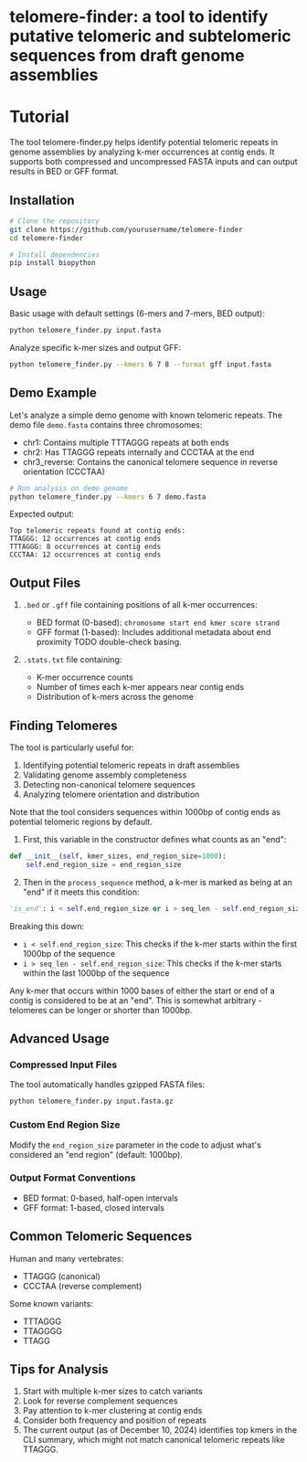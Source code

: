 # telomere-finder: a tool to identify putative telomeric and subtelomeric sequences from draft genome assemblies

# Tutorial

The tool telomere-finder.py helps identify potential telomeric repeats in genome assemblies by analyzing k-mer occurrences at contig ends. It supports both compressed and uncompressed FASTA inputs and can output results in BED or GFF format.

## Installation

```bash
# Clone the repository
git clone https://github.com/yourusername/telomere-finder
cd telomere-finder

# Install dependencies
pip install biopython
```

## Usage

Basic usage with default settings (6-mers and 7-mers, BED output):

```bash
python telomere_finder.py input.fasta
```

Analyze specific k-mer sizes and output GFF:

```bash
python telomere_finder.py --kmers 6 7 8 --format gff input.fasta
```

## Demo Example

Let's analyze a simple demo genome with known telomeric repeats. The demo file `demo.fasta` contains three chromosomes:
- chr1: Contains multiple TTTAGGG repeats at both ends
- chr2: Has TTAGGG repeats internally and CCCTAA at the end
- chr3_reverse: Contains the canonical telomere sequence in reverse orientation (CCCTAA)

```bash
# Run analysis on demo genome
python telomere_finder.py --kmers 6 7 demo.fasta
```

Expected output:
```
Top telomeric repeats found at contig ends:
TTAGGG: 12 occurrences at contig ends
TTTAGGG: 8 occurrences at contig ends
CCCTAA: 12 occurrences at contig ends
```

## Output Files

1. `.bed` or `.gff` file containing positions of all k-mer occurrences:
   - BED format (0-based): `chromosome start end kmer score strand`
   - GFF format (1-based): Includes additional metadata about end proximity TODO double-check basing.

2. `.stats.txt` file containing:
   - K-mer occurrence counts
   - Number of times each k-mer appears near contig ends
   - Distribution of k-mers across the genome

## Finding Telomeres

The tool is particularly useful for:
1. Identifying potential telomeric repeats in draft assemblies
2. Validating genome assembly completeness
3. Detecting non-canonical telomere sequences
4. Analyzing telomere orientation and distribution

Note that the tool considers sequences within 1000bp of contig ends as potential telomeric regions by default.

1. First, this variable in the constructor defines what counts as an "end":
```python
def __init__(self, kmer_sizes, end_region_size=1000):
    self.end_region_size = end_region_size
```

2. Then in the `process_sequence` method, a k-mer is marked as being at an "end" if it meets this condition:
```python
'is_end': i < self.end_region_size or i > seq_len - self.end_region_size
```

Breaking this down:
- `i < self.end_region_size`: This checks if the k-mer starts within the first 1000bp of the sequence
- `i > seq_len - self.end_region_size`: This checks if the k-mer starts within the last 1000bp of the sequence

Any k-mer that occurs within 1000 bases of either the start or end of a contig is considered to be at an "end". This is somewhat arbitrary - telomeres can be longer or shorter than 1000bp.

## Advanced Usage

### Compressed Input Files

The tool automatically handles gzipped FASTA files:

```bash
python telomere_finder.py input.fasta.gz
```

### Custom End Region Size

Modify the `end_region_size` parameter in the code to adjust what's considered an "end region" (default: 1000bp).

### Output Format Conventions

- BED format: 0-based, half-open intervals
- GFF format: 1-based, closed intervals

## Common Telomeric Sequences

Human and many vertebrates:
- TTAGGG (canonical)
- CCCTAA (reverse complement)

Some known variants:
- TTTAGGG
- TTAGGGG
- TTAGG

## Tips for Analysis

1. Start with multiple k-mer sizes to catch variants
2. Look for reverse complement sequences
3. Pay attention to k-mer clustering at contig ends
4. Consider both frequency and position of repeats
5. The current output (as of December 10, 2024) identifies top kmers in the CLI summary, which might not match canonical telomeric repeats like TTAGGG.

